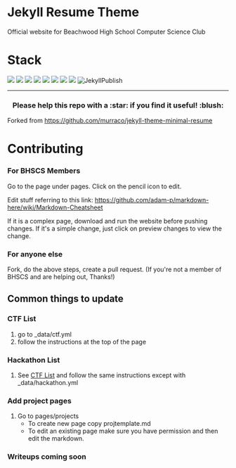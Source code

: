 # Jekyll Resume Theme

Official website for Beachwood High School Computer Science Club

# Stack

![](https://img.shields.io/badge/jekyll-✓-blue.svg)
![](https://img.shields.io/badge/html5-✓-blue.svg)
![](https://img.shields.io/badge/sass-✓-blue.svg)
![](https://img.shields.io/badge/sweet--scroll-✓-blue.svg)
![](https://img.shields.io/badge/particle--js-✓-blue.svg)
![](https://img.shields.io/badge/font--awesome-✓-blue.svg)
![](https://img.shields.io/badge/devicon-✓-blue.svg)
![](https://img.shields.io/badge/gulp-✓-blue.svg)
![JekyllPublish](https://github.com/Beachwood-High-School/beachwood-high-school.github.io/workflows/JekyllPublish/badge.svg?branch=code-master)
***

<h3 align="center">Please help this repo with a :star: if you find it useful! :blush:</h3>

Forked from https://github.com/murraco/jekyll-theme-minimal-resume

# Contributing

### For BHSCS Members
Go to the page under pages. Click on the pencil icon to edit.

Edit stuff referring to this link: https://github.com/adam-p/markdown-here/wiki/Markdown-Cheatsheet

If it is a complex page, download and run the website before pushing changes. If it's a simple change, just click on preview changes to view the change. 

### For anyone else

Fork, do the above steps, create a pull request. (If you're not a member of BHSCS and are helping out, Thanks!)
## Common things to update

### CTF List

1. go to _data/ctf.yml
2. follow the instructions at the top of the page

### Hackathon List

1. See [CTF List](#ctf-list) and follow the same instructions except with _data/hackathon.yml

### Add project pages

1. Go to pages/projects
   - To create new page copy projtemplate.md
   - To edit an existing page make sure you have permission and then edit the markdown.

### Writeups coming soon
